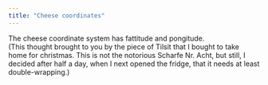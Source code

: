```yaml
---
title: "Cheese coordinates"
---
```


<p>The cheese coordinate system has fattitude and pongitude. 
<br/>
(This thought brought to you by the piece of Tilsit that I bought to take home for christmas. This is not the notorious Scharfe Nr. Acht, but still, I decided after half a day, when I next opened the fridge, that it needs at least double-wrapping.)</p>
